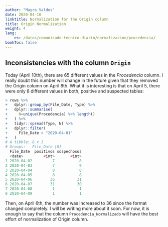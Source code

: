 ```yaml
---
author: "Mayra Valdes"
date: 2020-04-10
linktitle: Normalization for the Origin column
title: Origin Normalization
weight: 4
lang:
    es: /datos/comunicado-tecnico-diario/normalizacion/procedencia/
bookToc: false
---
```


## Inconsistencies with the column `Origin`
Today (April 10th), there are 65 different values in the _Procedencia_ column. I really doubt this number will change in the future given that they removed the Origin column on April 8th. What it is interesting is that on April 5, there were only 8 different values in both, positive and suspected tables:

```r
> rows %>% 
+   dplyr::group_by(File_Date, Type) %>%
+   dplyr::summarise(
+     N=unique(Procedencia) %>% length()
+   ) %>%
+   tidyr::spread(Type, N) %>%
+   dplyr::filter(
+     File_Date > "2020-04-01"
+   )
# A tibble: 8 x 3
# Groups:   File_Date [8]
  File_Date  positivos sospechosos
  <date>         <int>       <int>
1 2020-04-02         7           8
2 2020-04-03         7           9
3 2020-04-04         8           8
4 2020-04-05         8           8
5 2020-04-06        36          31
6 2020-04-07        31          30
7 2020-04-08         1           1
8 2020-04-09         1           1
```

Then, on April 6th, the number was increased to 36 since the format changed completely. I will be writing more about it soon. For now, it is enough to say that the column `Procedencia_Normalizado` will have the best effort of normalization of Origin column.
